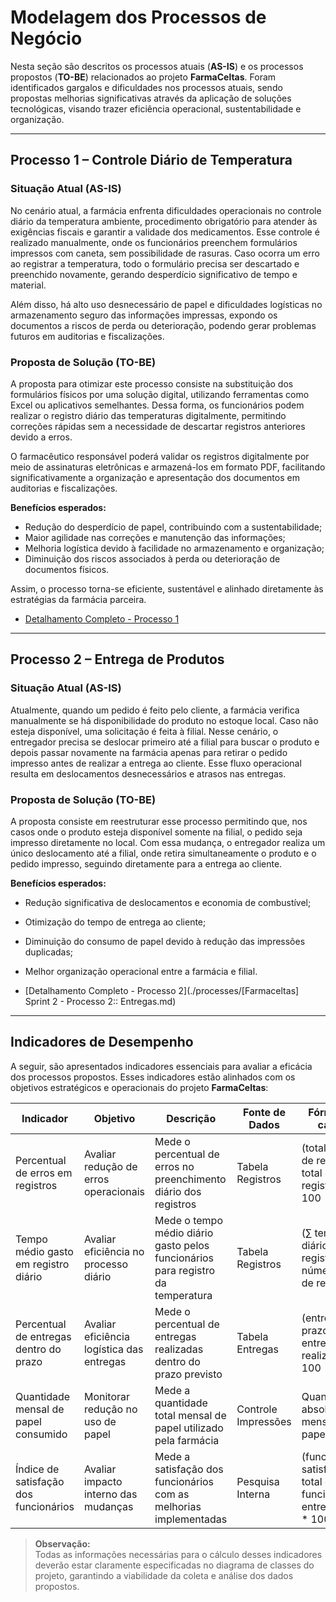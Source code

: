 # Modelagem dos Processos de Negócio

Nesta seção são descritos os processos atuais (**AS-IS**) e os processos propostos (**TO-BE**) relacionados ao projeto **FarmaCeltas**. Foram identificados gargalos e dificuldades nos processos atuais, sendo propostas melhorias significativas através da aplicação de soluções tecnológicas, visando trazer eficiência operacional, sustentabilidade e organização.

---

## Processo 1 – Controle Diário de Temperatura

### Situação Atual (AS-IS)

No cenário atual, a farmácia enfrenta dificuldades operacionais no controle diário da temperatura ambiente, procedimento obrigatório para atender às exigências fiscais e garantir a validade dos medicamentos. Esse controle é realizado manualmente, onde os funcionários preenchem formulários impressos com caneta, sem possibilidade de rasuras. Caso ocorra um erro ao registrar a temperatura, todo o formulário precisa ser descartado e preenchido novamente, gerando desperdício significativo de tempo e material.

Além disso, há alto uso desnecessário de papel e dificuldades logísticas no armazenamento seguro das informações impressas, expondo os documentos a riscos de perda ou deterioração, podendo gerar problemas futuros em auditorias e fiscalizações.

### Proposta de Solução (TO-BE)

A proposta para otimizar este processo consiste na substituição dos formulários físicos por uma solução digital, utilizando ferramentas como Excel ou aplicativos semelhantes. Dessa forma, os funcionários podem realizar o registro diário das temperaturas digitalmente, permitindo correções rápidas sem a necessidade de descartar registros anteriores devido a erros.

O farmacêutico responsável poderá validar os registros digitalmente por meio de assinaturas eletrônicas e armazená-los em formato PDF, facilitando significativamente a organização e apresentação dos documentos em auditorias e fiscalizações.

**Benefícios esperados:**

- Redução do desperdício de papel, contribuindo com a sustentabilidade;
- Maior agilidade nas correções e manutenção das informações;
- Melhoria logística devido à facilidade no armazenamento e organização;
- Diminuição dos riscos associados à perda ou deterioração de documentos físicos.

Assim, o processo torna-se eficiente, sustentável e alinhado diretamente às estratégias da farmácia parceira.

- [Detalhamento Completo - Processo 1](./processes/processo-1-nome-do-processo.md)

---

## Processo 2 – Entrega de Produtos

### Situação Atual (AS-IS)

Atualmente, quando um pedido é feito pelo cliente, a farmácia verifica manualmente se há disponibilidade do produto no estoque local. Caso não esteja disponível, uma solicitação é feita à filial. Nesse cenário, o entregador precisa se deslocar primeiro até a filial para buscar o produto e depois passar novamente na farmácia apenas para retirar o pedido impresso antes de realizar a entrega ao cliente. Esse fluxo operacional resulta em deslocamentos desnecessários e atrasos nas entregas.

### Proposta de Solução (TO-BE)

A proposta consiste em reestruturar esse processo permitindo que, nos casos onde o produto esteja disponível somente na filial, o pedido seja impresso diretamente no local. Com essa mudança, o entregador realiza um único deslocamento até a filial, onde retira simultaneamente o produto e o pedido impresso, seguindo diretamente para a entrega ao cliente.

**Benefícios esperados:**

- Redução significativa de deslocamentos e economia de combustível;
- Otimização do tempo de entrega ao cliente;
- Diminuição do consumo de papel devido à redução das impressões duplicadas;
- Melhor organização operacional entre a farmácia e filial.

- [Detalhamento Completo - Processo 2](./processes/[Farmaceltas] Sprint 2 - Processo 2:: Entregas.md)

---

## Indicadores de Desempenho

A seguir, são apresentados indicadores essenciais para avaliar a eficácia dos processos propostos. Esses indicadores estão alinhados com os objetivos estratégicos e operacionais do projeto **FarmaCeltas**:

| Indicador                               | Objetivo                                 | Descrição                                                                | Fonte de Dados       | Fórmula de cálculo                                           |
|-----------------------------------------|------------------------------------------|--------------------------------------------------------------------------|----------------------|--------------------------------------------------------------|
| Percentual de erros em registros        | Avaliar redução de erros operacionais    | Mede o percentual de erros no preenchimento diário dos registros         | Tabela Registros     | (total de erros de registro / total de registros) * 100      |
| Tempo médio gasto em registro diário    | Avaliar eficiência no processo diário    | Mede o tempo médio diário gasto pelos funcionários para registro da temperatura | Tabela Registros | (∑ tempo diário dos registros / número total de registros)   |
| Percentual de entregas dentro do prazo  | Avaliar eficiência logística das entregas| Mede o percentual de entregas realizadas dentro do prazo previsto        | Tabela Entregas      | (entregas no prazo / total entregas realizadas) * 100        |
| Quantidade mensal de papel consumido    | Monitorar redução no uso de papel        | Mede a quantidade total mensal de papel utilizado pela farmácia          | Controle Impressões  | Quantidade absoluta mensal de papel usado                    |
| Índice de satisfação dos funcionários   | Avaliar impacto interno das mudanças     | Mede a satisfação dos funcionários com as melhorias implementadas        | Pesquisa Interna     | (funcionários satisfeitos / total de funcionários entrevistados) * 100 |

> **Observação:**  
> Todas as informações necessárias para o cálculo desses indicadores deverão estar claramente especificadas no diagrama de classes do projeto, garantindo a viabilidade da coleta e análise dos dados propostos.
